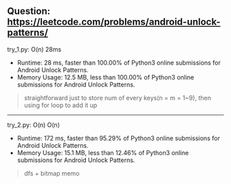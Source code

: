 Question: https://leetcode.com/problems/android-unlock-patterns/
---

try_1.py: O(n) 28ms

* Runtime: 28 ms, faster than 100.00% of Python3 online submissions for Android Unlock Patterns.
* Memory Usage: 12.5 MB, less than 100.00% of Python3 online submissions for Android Unlock Patterns.


> straightforward
> just to store num of every keys(n = m = 1~9), then using for loop to add it up

---

try_2.py: O(n) O(n)

* Runtime: 172 ms, faster than 95.29% of Python3 online submissions for Android Unlock Patterns.
* Memory Usage: 15.1 MB, less than 12.46% of Python3 online submissions for Android Unlock Patterns.

> dfs + bitmap memo